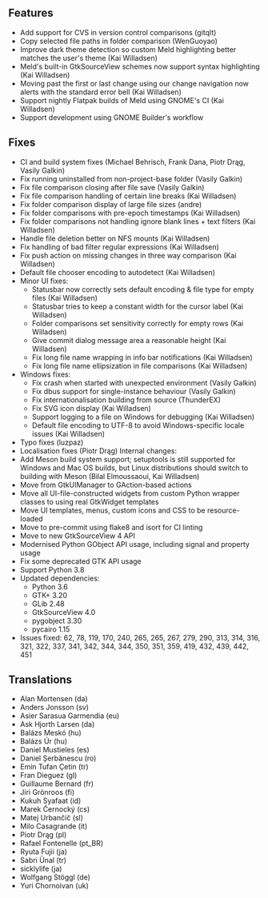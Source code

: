 
<!--
2020-04-19 meld 3.21.0
======================
-->

Features
--------

* Add support for CVS in version control comparisons (gitqlt)
* Copy selected file paths in folder comparison (WenGuoyao)
* Improve dark theme detection so custom Meld highlighting better matches
  the user's theme (Kai Willadsen)
* Meld's built-in GtkSourceView schemes now support syntax highlighting
  (Kai Willadsen)
* Moving past the first or last change using our change navigation now
  alerts with the standard error bell (Kai Willadsen)
* Support nightly Flatpak builds of Meld using GNOME's CI (Kai Willadsen)
* Support development using GNOME Builder's workflow

Fixes
-----

 * CI and build system fixes (Michael Behrisch, Frank Dana, Piotr Drąg, Vasily Galkin)
 * Fix running uninstalled from non-project-base folder (Vasily Galkin)
 * Fix file comparison closing after file save (Vasily Galkin)
 * Fix file comparison handling of certain line breaks (Kai Willadsen)
 * Fix folder comparison display of large file sizes (andre)
 * Fix folder comparisons with pre-epoch timestamps (Kai Willadsen)
 * Fix folder comparisons not handling ignore blank lines + text filters (Kai
   Willadsen)
 * Handle file deletion better on NFS mounts (Kai Willadsen)
 * Fix handling of bad filter regular expressions (Kai Willadsen)
 * Fix push action on missing changes in three way comparison (Kai Willadsen)
 * Default file chooser encoding to autodetect (Kai Willadsen)
 * Minor UI fixes:
   * Statusbar now correctly sets default encoding & file type for empty
     files (Kai Willadsen)
   * Statusbar tries to keep a constant width for the cursor label (Kai
     Willadsen)
   * Folder comparisons set sensitivity correctly for empty rows (Kai
     Willadsen)
   * Give commit dialog message area a reasonable height (Kai Willadsen)
   * Fix long file name wrapping in info bar notifications (Kai Willadsen)
   * Fix long file name ellipsization in file comparisons (Kai Willadsen)
 * Windows fixes:
   * Fix crash when started with unexpected environment (Vasily Galkin)
   * Fix dbus support for single-instance behaviour (Vasily Galkin)
   * Fix internationalisation building from source (ThunderEX)
   * Fix SVG icon display (Kai Willadsen)
   * Support logging to a file on Windows for debugging (Kai Willadsen)
   * Default file encoding to UTF-8 to avoid Windows-specific locale issues
     (Kai Willadsen)
 * Typo fixes (luzpaz)
 * Localisation fixes (Piotr Drąg)
Internal changes:
 * Add Meson build system support; setuptools is still supported for Windows
   and Mac OS builds, but Linux distributions should switch to building with
   Meson (Bilal Elmoussaoui, Kai Willadsen)
 * Move from GtkUIManager to GAction-based actions
 * Move all UI-file-constructed widgets from custom Python wrapper classes
   to using real GtkWidget templates
 * Move UI templates, menus, custom icons and CSS to be resource-loaded
 * Move to pre-commit using flake8 and isort for CI linting
 * Move to new GtkSourceView 4 API
 * Modernised Python GObject API usage, including signal and property usage
 * Fix some deprecated GTK API usage
 * Support Python 3.8
 * Updated dependencies:
   * Python 3.6
   * GTK+ 3.20
   * GLib 2.48
   * GtkSourceView 4.0
   * pygobject 3.30
   * pycairo 1.15
 * Issues fixed: 62, 78, 119, 170, 240, 265, 265, 267, 279, 290, 313, 314,
   316, 321, 322, 337, 341, 342, 344, 344, 350, 351, 359, 419, 432, 439, 442,
   451

Translations
------------

* Alan Mortensen (da)
* Anders Jonsson (sv)
* Asier Sarasua Garmendia (eu)
* Ask Hjorth Larsen (da)
* Balázs Meskó (hu)
* Balázs Úr (hu)
* Daniel Mustieles (es)
* Daniel Șerbănescu (ro)
* Emin Tufan Çetin (tr)
* Fran Dieguez (gl)
* Guillaume Bernard (fr)
* Jiri Grönroos (fi)
* Kukuh Syafaat (id)
* Marek Černocký (cs)
* Matej Urbančič (sl)
* Milo Casagrande (it)
* Piotr Drąg (pl)
* Rafael Fontenelle (pt_BR)
* Ryuta Fujii (ja)
* Sabri Ünal (tr)
* sicklylife (ja)
* Wolfgang Stöggl (de)
* Yuri Chornoivan (uk)
